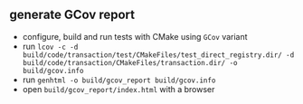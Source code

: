 ## generate GCov report
* configure, build and run tests with CMake using `GCov` variant
* run `lcov -c -d build/code/transaction/test/CMakeFiles/test_direct_registry.dir/ -d build/code/transaction/CMakeFiles/transaction.dir/ -o build/gcov.info`
* run `genhtml -o build/gcov_report build/gcov.info`
* open `build/gcov_report/index.html` with a browser